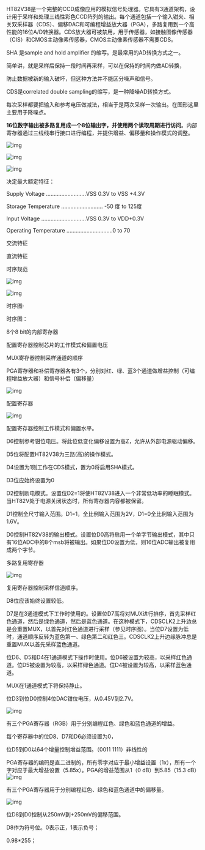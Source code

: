 HT82V38是一个完整的CCD成像应用的模拟信号处理器。它具有3通道架构，设计用于采样和处理三线性彩色CCD阵列的输出。每个通道包括一个输入钳夹、相关双采样器（CDS）、偏移DAC和可编程增益放大器（PGA），多路复用到一个高性能的16位A/D转换器。CDS放大器可被禁用，用于传感器，如接触图像传感器（CIS）和CMOS主动像素传感器，CMOS主动像素传感器不需要CDS。

SHA 是sample and hold amplifier 的缩写。是最常用的AD转换方式之一。

简单讲，就是采样后保持一段时间再采样，可以在保持的时间内做AD转换，

防止数据被新的输入破坏，但这种方法并不能区分噪声和信号。

CDS是correlated double sampling的缩写，是一种降噪AD转换方式。

每次采样都要把输入和参考电压做减法，相当于是两次采样一次输出。在图形这里主要用于降噪点。

 

**16位数字输出被多路复用成一个8位输出字，并使用两个读取周期进行访问**。内部寄存器通过三线线串行接口进行编程，并提供增益、偏移量和操作模式的调整。

 

![img](C:\Users\DELL\Desktop\Linux_code\Typora_Work\Typora_Pic\wps1.jpg) 

 

 

 

 

 

![img](C:\Users\DELL\Desktop\Linux_code\Typora_Work\Typora_Pic\wps2.jpg) 

 

![img](C:\Users\DELL\Desktop\Linux_code\Typora_Work\Typora_Pic\wps3.jpg) 

 

 

 

 

 

 

 

 

 

 

 

 

 

 

决定最大额定特征：

Supply Voltage ..........................VSS 0.3V to VSS +4.3V 

Storage Temperature ........................... -50 度 to 125度 

Input Voltage .............................VSS 0.3V to VDD+0.3V 

Operating Temperature ..............................0 to 70 



交流特征

直流特征

 

时序规范

![img](C:\Users\DELL\Desktop\Linux_code\Typora_Work\Typora_Pic\wps4.jpg) 

![img](C:\Users\DELL\Desktop\Linux_code\Typora_Work\Typora_Pic\wps5.jpg) 

时序图·

时序图：

 

 

 

 

8个8 bit的内部寄存器

配置寄存器控制芯片的工作模式和偏置电压

MUX寄存器控制采样通道的顺序

PGA寄存器和补偿寄存器各有3个，分别对红、绿、蓝3个通道做增益控制（可编程增益放大器）和信号补偿（偏移量）

![img](C:\Users\DELL\Desktop\Linux_code\Typora_Work\Typora_Pic\wps6.jpg) 

 

 

配置寄存器

![img](C:\Users\DELL\Desktop\Linux_code\Typora_Work\Typora_Pic\wps7.jpg) 

配置寄存器控制工作模式和偏置水平。

D6控制参考钳位电压。将此位低变化偏移设置为高Z，允许从外部电源驱动偏移。

D5位将配置HT82V38为三路(高)的操作模式。

D4设置为1则工作在CDS模式，置为0将启用SHA模式。

D3位应始终设置为0

D2控制断电模式。设置位D2=1将使HT82V38进入一个非常低功率的睡眠模式。当HT82V处于电源关闭状态时，所有寄存器内容都被保留。

D1控制全尺寸输入范围。D1=1，全比例输入范围为2V，D1=0全比例输入范围为1.6V。

D0控制HT82V38的输出模式。设置位D0高将启用一个单字节输出模式，其中只有16位ADC中的8个msb将被输出。如果位D0设置为低，则16位ADC输出被复用成两个字节。

 

 

 

多路复用寄存器

 

 

 

 

 

 

![img](C:\Users\DELL\Desktop\Linux_code\Typora_Work\Typora_Pic\wps8.jpg) 

 

 

 

 

复用寄存器控制采样信道顺序。

D8位应该始终设置较低。

D7是在3通道模式下工作时使用的。设置位D7高将对MUX进行排序，首先采样红色通道，然后是绿色通道，然后是蓝色通道。在这种模式下，CDSCLK2上升边总是会重置MUX，以首先对红色通道进行采样（参见时序图）。当位D7设置为低时，通道顺序反转为蓝色第一、绿色第二和红色三。CDSCLK2上升边缘脉冲总是重置MUX以首先采样蓝色通道。

位D6、D5和D4在1通道模式下操作时使用。位D6被设置为较高，以采样红色通道。位D5被设置为较高，以采样绿色通道。位D4被设置为较高，以采样蓝色通道。

MUX在1通道模式下将保持静止。

位D3到位D0控制4位DAC钳位电压，从0.45V到2.7V。

 

 

 

![img](C:\Users\DELL\Desktop\Linux_code\Typora_Work\Typora_Pic\wps9.jpg) 

有三个PGA寄存器（RGB）用于分别编程红色、绿色和蓝色通道的增益。

每个寄存器中的位D8、D7和D6必须设置为0，

位D5到D0以64个增量控制增益范围。（0011 1111）非线性的

PGA寄存器的编码是直二进制的，所有零字对应于最小增益设置（1x），所有一个字对应于最大增益设置（5.85x）。PGA的增益范围从1（0 dB）到5.85（15.3 dB）![img](C:\Users\DELL\Desktop\Linux_code\Typora_Work\Typora_Pic\wps10.jpg)

 

 

 

 

 

 

有三个PGA寄存器用于分别编程红色、绿色和蓝色通道中的偏移量。

 

 

 

![img](C:\Users\DELL\Desktop\Linux_code\Typora_Work\Typora_Pic\wps11.jpg) 

位D8到D0控制从250mV到+250mV的偏移范围。

D8作为符号位。0表示正，1表示负号；

0.98*255；

 

 

 